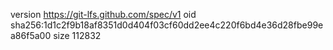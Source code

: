 version https://git-lfs.github.com/spec/v1
oid sha256:1d1c2f9b18af8351d0d404f03cf60dd2ee4c220f6bd4e36d28fbe99ea86f5a00
size 112832
